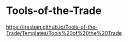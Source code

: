 # Tools-of-the-Trade
https://jrasban.github.io/Tools-of-the-Trade/Templates/Tools%20of%20the%20Trade
